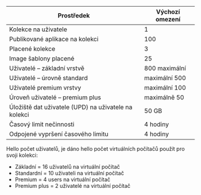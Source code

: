
| Prostředek | Výchozí omezení |
| --- | --- |
| Kolekce na uživatele |1 |
| Publikované aplikace na kolekci |100 |
| Placené kolekce |3 |
| Image šablony placené |25 |
| Uživatelé – základní vrstvě |800 maximální |
| Uživatelé – úrovně standard |maximální 500 |
| Uživatelé premium vrstvy |maximální 100 |
| Úroveň uživatelé – premium plus |maximálně 50 |
| Úložiště dat uživatele (UPD) na uživatele na kolekci |50 GB |
| Časový limit nečinnosti |4 hodiny |
| Odpojené vypršení časového limitu |4 hodiny |

Hello počet uživatelů, je dáno hello počet virtuálních počítačů použít pro svoji kolekci:

* Základní = 16 uživatelů na virtuální počítač
* Standardní = 10 uživateli na virtuální počítač
* Premium = 4 users na virtuální počítač
* Premium plus = 2 uživatelé na virtuální počítač

